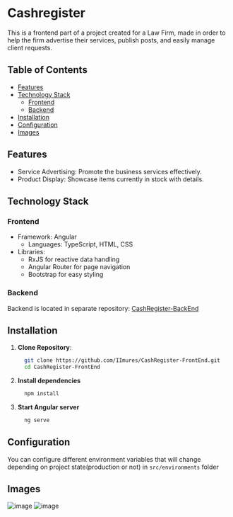 # Cashregister

This is a frontend part of a project created for a Law Firm, made in order to help the firm advertise their services, publish posts, and easily manage client requests.

## Table of Contents

- [Features](#features)
- [Technology Stack](#technology-stack)
  - [Frontend](#frontend)
  - [Backend](#backend)
- [Installation](#installation)
- [Configuration](#configuration)
- [Images](#images)

## Features

- Service Advertising: Promote the business services effectively.
- Product Display: Showcase items currently in stock with details.

## Technology Stack
### Frontend
- Framework: Angular
  - Languages: TypeScript, HTML, CSS
- Libraries:
  - RxJS for reactive data handling
  - Angular Router for page navigation
  - Bootstrap for easy styling
### Backend 
  Backend is located in separate repository: [CashRegister-BackEnd](https://github.com/IImures/CashRegister-BackEnd)

## Installation
  1. **Clone Repository**:
     ```sh
       git clone https://github.com/IImures/CashRegister-FrontEnd.git
       cd CashRegister-FrontEnd
     ```
  2. **Install dependencies**
      ```sh
        npm install
      ```
  3. **Start Angular server**
      ```sh
        ng serve
      ```
## Configuration
You can configure different environment variables that will change depending on project state(production or not) in `src/environments` folder
## Images
![image](https://github.com/user-attachments/assets/4f1b11a2-d096-4fd0-aa98-8e6b4af489ff)
![image](https://github.com/user-attachments/assets/667d5686-481c-43c8-8cd3-20b1ad0d14be)

